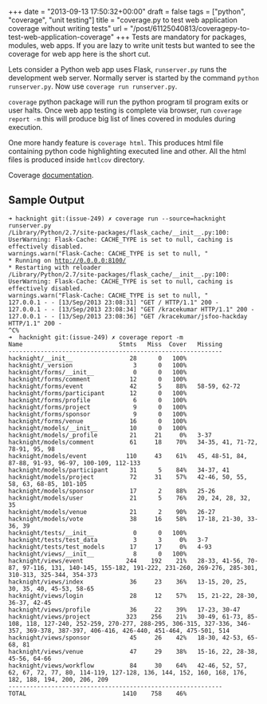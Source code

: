 
+++
date = "2013-09-13 17:50:32+00:00"
draft = false
tags = ["python", "coverage", "unit testing"]
title = "coverage.py to test web application coverage without writing tests"
url = "/post/61125040813/coveragepy-to-test-web-application-coverage"
+++
Tests are mandatory for packages, modules, web apps. If you are lazy to write unit tests but wanted to see the coverage for web app here is the short cut.

Lets consider a Python web app uses Flask, `` runserver.py `` runs the development web server. Normally server is started by the command `` python runserver.py ``. Now use `` coverage run runserver.py ``.

`` coverage `` python package will run the python program til program exits or user halts. Once web app testing is complete via browser, run `` coverage report -m `` this will produce big list of lines covered in modules during execution.

One more handy feature is `` coverage html ``. This produces html file containing python code highlighting executed line and other. All the html files is produced inside `` hmtlcov `` directory.

Coverage <a href="http://nedbatchelder.com/code/coverage/" target="_blank">documentation</a>.

## Sample Output

<pre><code>➜ hacknight git:(issue-249) ✗ coverage run --source=hacknight runserver.py
/Library/Python/2.7/site-packages/flask_cache/__init__.py:100:   UserWarning: Flask-Cache: CACHE_TYPE is set to null, caching is  effectively disabled.
warnings.warn("Flask-Cache: CACHE_TYPE is set to null, "
* Running on <a href="http://0.0.0.0:8100/" target="_blank">http://0.0.0.0:8100/</a>
* Restarting with reloader
/Library/Python/2.7/site-packages/flask_cache/__init__.py:100: UserWarning: Flask-Cache: CACHE_TYPE is set to null, caching is effectively disabled.
warnings.warn("Flask-Cache: CACHE_TYPE is set to null, "
127.0.0.1 - - [13/Sep/2013 23:08:31] "GET / HTTP/1.1" 200 -
127.0.0.1 - - [13/Sep/2013 23:08:34] "GET /kracekumar HTTP/1.1" 200 -
127.0.0.1 - - [13/Sep/2013 23:08:36] "GET /kracekumar/jsfoo-hackday HTTP/1.1" 200 -
^C%                                                                                       
➜  hacknight git:(issue-249) ✗ coverage report -m
Name                           Stmts   Miss  Cover   Missing
------------------------------------------------------------
hacknight/__init__                28      0   100%
hacknight/_version                 3      0   100%
hacknight/forms/__init__           0      0   100%
hacknight/forms/comment           12      0   100%
hacknight/forms/event             42      5    88%   58-59, 62-72
hacknight/forms/participant       12      0   100%
hacknight/forms/profile            6      0   100%
hacknight/forms/project            9      0   100%
hacknight/forms/sponsor            9      0   100%
hacknight/forms/venue             16      0   100%
hacknight/models/__init__         10      0   100%
hacknight/models/_profile         21     21     0%   3-37
hacknight/models/comment          61     18    70%   34-35, 41, 71-72, 78-91, 95, 98
hacknight/models/event           110     43    61%   45, 48-51, 84, 87-88, 91-93, 96-97, 100-109, 112-133
hacknight/models/participant      31      5    84%   34-37, 41
hacknight/models/project          72     31    57%   42-46, 50, 55, 58, 63, 68-85, 101-105
hacknight/models/sponsor          17      2    88%   25-26
hacknight/models/user             21      5    76%   20, 24, 28, 32, 35
hacknight/models/venue            21      2    90%   26-27
hacknight/models/vote             38     16    58%   17-18, 21-30, 33-36, 39
hacknight/tests/__init__           0      0   100%
hacknight/tests/test_data          3      3     0%   3-7
hacknight/tests/test_models       17     17     0%   4-93
hacknight/views/__init__           8      0   100%
hacknight/views/event            244    192    21%   28-33, 41-56, 70-87, 97-116, 131, 140-145, 155-182, 191-222, 231-260, 269-276, 285-301, 310-313, 325-344, 354-373
hacknight/views/index             36     23    36%   13-15, 20, 25, 30, 35, 40, 45-53, 58-65
hacknight/views/login             28     12    57%   15, 21-22, 28-30, 36-37, 42-45
hacknight/views/profile           36     22    39%   17-23, 30-47
hacknight/views/project          323    256    21%   30-49, 61-73, 85-108, 118, 127-240, 252-259, 270-277, 288-295, 306-315, 327-336, 346-357, 369-378, 387-397, 406-416, 426-440, 451-464, 475-501, 514
hacknight/views/sponsor           45     26    42%   18-30, 42-53, 65-68, 81
hacknight/views/venue             47     29    38%   15-16, 22, 28-38, 45-56, 64-66
hacknight/views/workflow          84     30    64%   42-46, 52, 57, 62, 67, 72, 77, 80, 114-119, 127-128, 136, 144, 152, 160, 168, 176, 182, 188, 194, 200, 206, 209
------------------------------------------------------------
TOTAL                           1410    758    46%
</code></pre>
